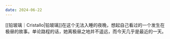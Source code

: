 ```yaml
---
date: 2024-06-22
---
```

[[铅玻璃｜Cristallo|铅玻璃]]在这个无法入睡的夜晚，想起自己看过的一个发生在极昼的故事。单论路程的话，她离极昼之地并不遥远，而今天几乎是最近的一天。